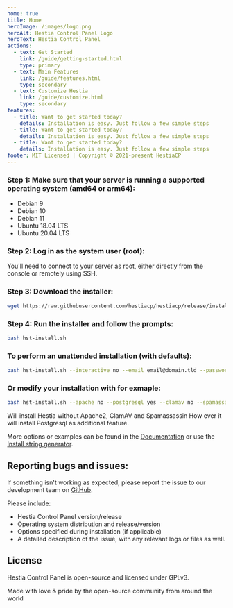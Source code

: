 ```yaml
---
home: true
title: Home
heroImage: /images/logo.png
heroAlt: Hestia Control Panel Logo
heroText: Hestia Control Panel
actions:
  - text: Get Started
    link: /guide/getting-started.html
    type: primary
  - text: Main Features
    link: /guide/features.html
    type: secondary
  - text: Customize Hestia
    link: /guide/customize.html
    type: secondary
features:
  - title: Want to get started today?
    details: Installation is easy. Just follow a few simple steps
  - title: Want to get started today?
    details: Installation is easy. Just follow a few simple steps
  - title: Want to get started today?
    details: Installation is easy. Just follow a few simple steps
footer: MIT Licensed | Copyright © 2021-present HestiaCP
---
```


### Step 1: Make sure that your server is running a supported operating system (amd64 or arm64):

- Debian 9
- Debian 10
- Debian 11
- Ubuntu 18.04 LTS
- Ubuntu 20.04 LTS

### Step 2: Log in as the system user (root):

You'll need to connect to your server as root, either directly from the console or remotely using SSH.

### Step 3: Download the installer:

```bash
wget https://raw.githubusercontent.com/hestiacp/hestiacp/release/install/hst-install.sh
```

### Step 4: Run the installer and follow the prompts:

```bash
bash hst-install.sh
```

### To perform an unattended installation (with defaults):

```bash
bash hst-install.sh --interactive no --email email@domain.tld --password p4ssw0rd --hostname hostname.domain.tld -f
```

### Or modify your installation with for exmaple:

```bash
bash hst-install.sh --apache no --postgresql yes --clamav no --spamassassin no
```

Will install Hestia without Apache2, ClamAV and Spamassassin How ever it will install Postgresql as additional feature.

More options or examples can be found in the [Documentation](https://docs.hestiacp.com/guide/getting_started.html#all-available-options-of-install-script) or use the [Install string generator](https://gabizz.github.io/hestiacp-scriptline-generator/).

## Reporting bugs and issues:

If something isn't working as expected, please report the issue to our development team on [GitHub](https://github.com/hestiacp/hestiacp/issues).

Please include:

- Hestia Control Panel version/release
- Operating system distribution and release/version
- Options specified during installation (if applicable)
- A detailed description of the issue, with any relevant logs or files as well.

## License

Hestia Control Panel is open-source and licensed under GPLv3.

Made with love & pride by the open-source community from around the world
